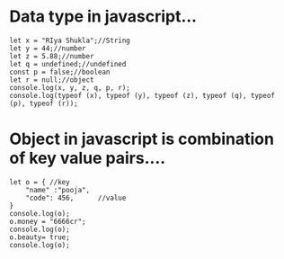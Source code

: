 # Data type in javascript...
```
let x = "RIya Shukla";//String
let y = 44;//number
let z = 5.88;//number
let q = undefined;//undefined
const p = false;//boolean
let r = null;//object
console.log(x, y, z, q, p, r);
console.log(typeof (x), typeof (y), typeof (z), typeof (q), typeof (p), typeof (r));
```

# Object in javascript is combination of key value pairs....

```
let o = { //key
    "name" :"pooja",
    "code": 456,      //value
}
console.log(o);
o.money = "6666cr";
console.log(o);
o.beauty= true;
console.log(o);
```

